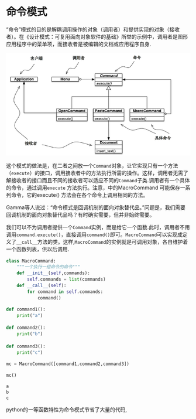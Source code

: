 # 命令模式

“命令”模式的目的是解耦调用操作的对象（调用者）和提供实现的对象（接收者）。在《设计模式：可复用面向对象软件的基础》所举的示例中，调用者是图形应用程序中的菜单项，而接收者是被编辑的文档或应用程序自身.

![命令模式](source/command.PNG)

这个模式的做法是，在二者之间放一个`Command`对象，让它实现只有一个方法（`execute`）的接口，调用接收者中的方法执行所需的操作。这样，调用者无需了解接收者的接口而且不同的接收者可以适应不同的`Command`子类.调用者有一个具体的命令，通过调用`execute` 方法执行。注意，中的MacroCommand 可能保存一系列命令，它的execute()
方法会在各个命令上调用相同的方法。

Gamma等人说过：“命令模式是回调机制的面向对象替代品。”问题是，我们需要回调机制的面向对象替代品吗？有时确实需要，但并非始终需要。

我们可以不为调用者提供一个`Command`实例，而是给它一个函数.此时，调用者不用调用`command.execute()`，直接调用`command()`即可。`MacroCommand`可以实现成定义了`__call__`方法的类。这样,`MacroCommand`的实例就是可调用对象，各自维护着一个函数列表，供以后调用.


```python
class MacroCommand:
    """一个执行一组命令的命令"""
    def __init__(self,commands):
        self.commands = list(commands)
    def __call__(self):
        for command in self.commands:
            command()
```


```python
def command1():
    print("a")
    
def command2():
    print("b")
    
def command3():
    print("c")
```


```python
mc = MacroCommand([command1,command2,command3])
```


```python
mc()
```

    a
    b
    c


python的一等函数特性为命令模式节省了大量的代码,
